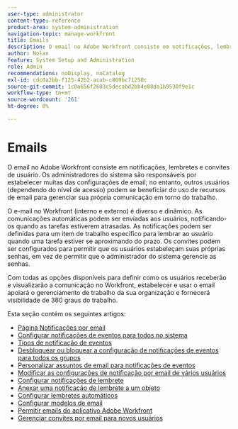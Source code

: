 ```yaml
---
user-type: administrator
content-type: reference
product-area: system-administration
navigation-topic: manage-workfront
title: Emails
description: O email no Adobe Workfront consiste em notificações, lembretes e convites de usuário. Os administradores do sistema são responsáveis por estabelecer muitas das configurações de email; no entanto, outros usuários (dependendo do nível de acesso) podem se beneficiar do uso de recursos de email para gerenciar sua própria comunicação em torno do trabalho.
author: Nolan
feature: System Setup and Administration
role: Admin
recommendations: noDisplay, noCatalog
exl-id: cdc0a2bb-f125-42b2-acab-c869bc71250c
source-git-commit: 1c0a656f2603c5decabd2bb4e88da1b9530f9e1c
workflow-type: tm+mt
source-wordcount: '261'
ht-degree: 0%

---
```


# Emails

O email no Adobe Workfront consiste em notificações, lembretes e convites de usuário. Os administradores do sistema são responsáveis por estabelecer muitas das configurações de email; no entanto, outros usuários (dependendo do nível de acesso) podem se beneficiar do uso de recursos de email para gerenciar sua própria comunicação em torno do trabalho.

O e-mail no Workfront (interno e externo) é diverso e dinâmico. As comunicações automáticas podem ser enviadas aos usuários, notificando-os quando as tarefas estiverem atrasadas. As notificações podem ser definidas para um item de trabalho específico para lembrar ao usuário quando uma tarefa estiver se aproximando do prazo. Os convites podem ser configurados para permitir que os usuários estabeleçam suas próprias senhas, em vez de permitir que o administrador do sistema gerencie as senhas.

Com todas as opções disponíveis para definir como os usuários receberão e visualizarão a comunicação no Workfront, estabelecer e usar o email apoiará o gerenciamento de trabalho da sua organização e fornecerá visibilidade de 360 graus do trabalho.

Esta seção contém os seguintes artigos:

* [Página Notificações por email](../../../administration-and-setup/manage-workfront/emails/email-notifications-page.md)
* [Configurar notificações de eventos para todos no sistema](../../../administration-and-setup/manage-workfront/emails/configure-event-notifications-for-everyone-in-the-system.md)
* [Tipos de notificação de eventos](../../../administration-and-setup/manage-workfront/emails/event-notifications-available-in-wf.md)
* [Desbloquear ou bloquear a configuração de notificações de eventos para todos os grupos](../../../administration-and-setup/manage-workfront/emails/unlock-configuration-of-event-notifications-for-groups.md)
* [Personalizar assuntos de email para notificações de eventos](../../../administration-and-setup/manage-workfront/emails/custom-email-subjects-event-notification.md)
* [Modificar as configurações de notificação por email de vários usuários](../../../administration-and-setup/manage-workfront/emails/modify-email-notification-settings-user-profiles.md)
* [Configurar notificações de lembrete](../../../administration-and-setup/manage-workfront/emails/set-up-reminder-notifications.md)
* [Anexar uma notificação de lembrete a um objeto](../../../workfront-basics/using-notifications/attach-reminder-notification-object.md)
* [Configurar lembretes automáticos](../../../administration-and-setup/manage-workfront/emails/setting-up-automatic-reminders.md)
* [Configurar modelos de email](../../../administration-and-setup/manage-workfront/emails/configure-email-templates.md)
* [Permitir emails do aplicativo Adobe Workfront](../../../administration-and-setup/manage-workfront/emails/allow-emails-from-wf-app.md)
* [Gerenciar convites por email para novos usuários](../../../administration-and-setup/manage-workfront/emails/manage-email-invitations.md)

